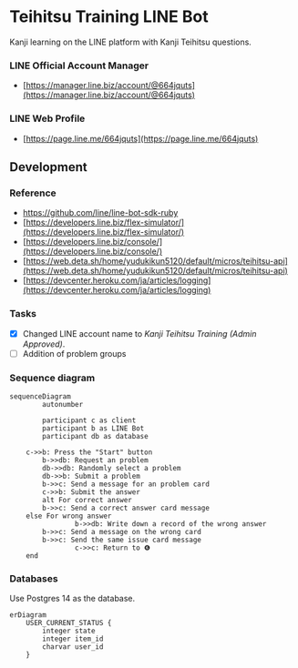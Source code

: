# Teihitsu Training LINE Bot

Kanji learning on the LINE platform with Kanji Teihitsu questions.

### LINE Official Account Manager

- [https://manager.line.biz/account/@664jquts](https://manager.line.biz/account/@664jquts)

### LINE Web Profile

- [https://page.line.me/664jquts](https://page.line.me/664jquts)

## Development

### Reference 

- https://github.com/line/line-bot-sdk-ruby
- [https://developers.line.biz/flex-simulator/](https://developers.line.biz/flex-simulator/)
- [https://developers.line.biz/console/](https://developers.line.biz/console/)
- [https://web.deta.sh/home/yudukikun5120/default/micros/teihitsu-api](https://web.deta.sh/home/yudukikun5120/default/micros/teihitsu-api)
- [https://devcenter.heroku.com/ja/articles/logging](https://devcenter.heroku.com/ja/articles/logging)

### Tasks

- [x]  Changed LINE account name to _Kanji Teihitsu Training (Admin Approved)_.
- [ ]  Addition of problem groups

### Sequence diagram

```mermaid
sequenceDiagram
		autonumber

		participant c as client
		participant b as LINE Bot
		participant db as database

    c->>b: Press the "Start" button
		b->>db: Request an problem
		db->>db: Randomly select a problem
		db->>b: Submit a problem
		b->>c: Send a message for an problem card
		c->>b: Submit the answer
		alt For correct answer
        b->>c: Send a correct answer card message
    else For wrong answer
				b->>db: Write down a record of the wrong answer
        b->>c: Send a message on the wrong card
        b->>c: Send the same issue card message
				c->>c: Return to ❻
    end
```

### Databases

Use Postgres 14 as the database.

```mermaid
erDiagram
    USER_CURRENT_STATUS {
        integer state
        integer item_id
        charvar user_id
    }
```
